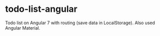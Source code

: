 # todo-list-angular
Todo list on Angular 7 with routing (save data in LocalStorage). Also used Angular Material.

